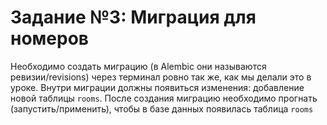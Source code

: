 # Задание №3: Миграция для номеров

Необходимо создать миграцию (в Alembic они называются ревизии/revisions) через терминал ровно так же, как мы делали это
в уроке.
Внутри миграции должны появиться изменения: добавление новой таблицы `rooms`.
После создания миграцию необходимо прогнать (запустить/применить), чтобы в базе данных появилась таблица `rooms`